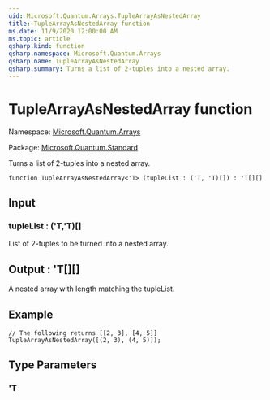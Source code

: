 ```yaml
---
uid: Microsoft.Quantum.Arrays.TupleArrayAsNestedArray
title: TupleArrayAsNestedArray function
ms.date: 11/9/2020 12:00:00 AM
ms.topic: article
qsharp.kind: function
qsharp.namespace: Microsoft.Quantum.Arrays
qsharp.name: TupleArrayAsNestedArray
qsharp.summary: Turns a list of 2-tuples into a nested array.
---
```


# TupleArrayAsNestedArray function

Namespace: [Microsoft.Quantum.Arrays](xref:Microsoft.Quantum.Arrays)

Package: [Microsoft.Quantum.Standard](https://nuget.org/packages/Microsoft.Quantum.Standard)


Turns a list of 2-tuples into a nested array.

```qsharp
function TupleArrayAsNestedArray<'T> (tupleList : ('T, 'T)[]) : 'T[][]
```


## Input

### tupleList : ('T,'T)[]

List of 2-tuples to be turned into a nested array.



## Output : 'T[][]

A nested array with length matching the tupleList.## Example```qsharp// The following returns [[2, 3], [4, 5]]TupleArrayAsNestedArray([(2, 3), (4, 5)]);```

## Type Parameters

### 'T

